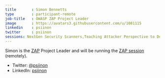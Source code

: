 ```yaml
---
title       : Simon Bennetts
type        : participant-remote
job-title   : OWASP ZAP Project Leader
image       : https://avatars3.githubusercontent.com/u/1081115
linkedin    : psiinon
twitter     : psiinon
sessions: NextGen Security Scanners,Teaching Attacker Perspective to Developers
---
```


Simon is the [ZAP](https://www.owasp.org/index.php/OWASP_Zed_Attack_Proxy_Project) Project Leader and will be running the [ZAP session](/Working-Sessions/Project-Summit/ZAP.html) (remotely).

* Twitter: [@psiinon](https://twitter.com/psiinon)
* LinkedIn: [psiinon](https://www.linkedin.com/in/psiinon/)

